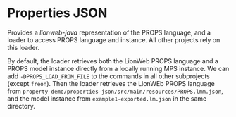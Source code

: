 # Properties JSON

Provides a _lionweb-java_ representation of the PROPS language, and a loader to access PROPS language and instance. All other projects rely on this loader.

By default, the loader retrieves both the LionWeb PROPS language and a PROPS model instance directly from a locally running MPS instance.
We can add `-DPROPS_LOAD_FROM_FILE` to the commands in all other subprojects (except `freon`).
Then the loader retrieves the LionWEb PROPS language from `property-demo/properties-json/src/main/resources/PROPS.lmm.json`, and the model instance from `example1-exported.lm.json` in the same directory.
